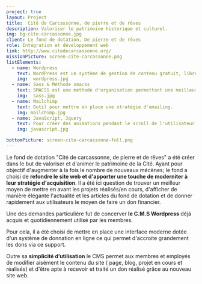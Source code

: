 ```yaml
---
project: true
layout: Project
title:  Cité de Carcassonne, de pierre et de rêves
description: Valoriser le patrimoine historique et culturel.
img: bg-cite-carcassonne.jpg
client: Le fond de dotation, De pierre et de rêves
role: Intégration et développement web
link: http://www.citedecarcassonne.org/
missionPicture: screen-cite-carcassonne.png
listElements:
  - name: Wordpress
    text: WordPress est un système de gestion de contenu gratuit, libre et open-source. Ce logiciel écrit en PHP repose sur une base de données MySQL
    img:  wordpress.jpg
  - name: Sass & Méthode smacss
    text: SMACSS est une méthode d'organisation permettant une meilleure organisation des feuilles de styles.
    img:  sass.jpg
  - name: Mailchimp
    text: Outil pour mettre en place une stratégie d'emailing.
    img: mailchimp.jpg
  - name: JavaScript, Jquery
    text: Pour créer des animations pendant le scroll de l'utilisateur, pour les popups...
    img: javascript.jpg

bottomPicture: screen-cite-carcassonne-full.png
---
```


Le fond de dotation "Cité de carcassonne, de pierre et de rêves" a été créer dans le but de valoriser et d'animer le patrimoine de la Cité. Ayant pour objectif d'augmenter à la fois le nombre de nouveaux mécènes; le fond a choisi de **refondre le site web et d'apporter une touche de moderniter à leur stratégie d'acquisition**. Il a été ici question de trouver un meilleur moyen de mettre en avant les projets réalisés/en cours, d'afficher de manière élégante l'actualité et les articles du fond de dotation et de donner rapidement aux utilisateurs le moyen de faire un don financier.

Une des demandes particulière fut de concerver **le C.M.S Wordpress** déjà acquis et quotidiennement utilisé par les membres.

Pour cela, il a été choisi de mettre en place une interface moderne dotée d'un système de donnation en ligne ce qui permet d'accroite grandement les dons via ce support.

Outre sa **simplicité d’utilisation** le CMS permet aux membres et employés de modifier aisément le contenu du site ( page, blog, projet en cours et réalisés) et d'être apte à recevoir et traité un don réalisé grâce au nouveau site web.
